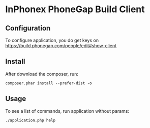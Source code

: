 InPhonex PhoneGap Build Client
================================

## Configuration
To configure application, you do get keys on https://build.phonegap.com/people/edit#show-client

## Install
After download the composer, run:

```
composer.phar install --prefer-dist -o
``` 

## Usage
To see a list of commands, run application without params:
```
./application.php help
```
